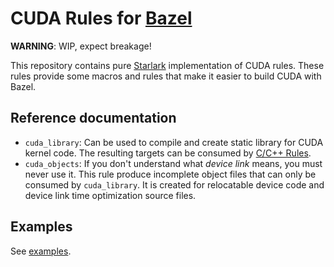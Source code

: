 # CUDA Rules for [Bazel](https://bazel.build)

**WARNING**: WIP, expect breakage!

This repository contains pure [Starlark](https://github.com/bazelbuild/starlark) implementation of CUDA rules. These
rules provide some macros and rules that make it easier to build CUDA with Bazel.

## Reference documentation

- `cuda_library`: Can be used to compile and create static library for CUDA kernel code. The resulting targets can be
  consumed by [C/C++ Rules](https://bazel.build/reference/be/c-cpp#rules).
- `cuda_objects`: If you don't understand what *device link* means, you must never use it. This rule produce incomplete
  object files that can only be consumed by `cuda_library`. It is created for relocatable device code and device link
  time optimization source files.

## Examples

See [examples](./examples).
